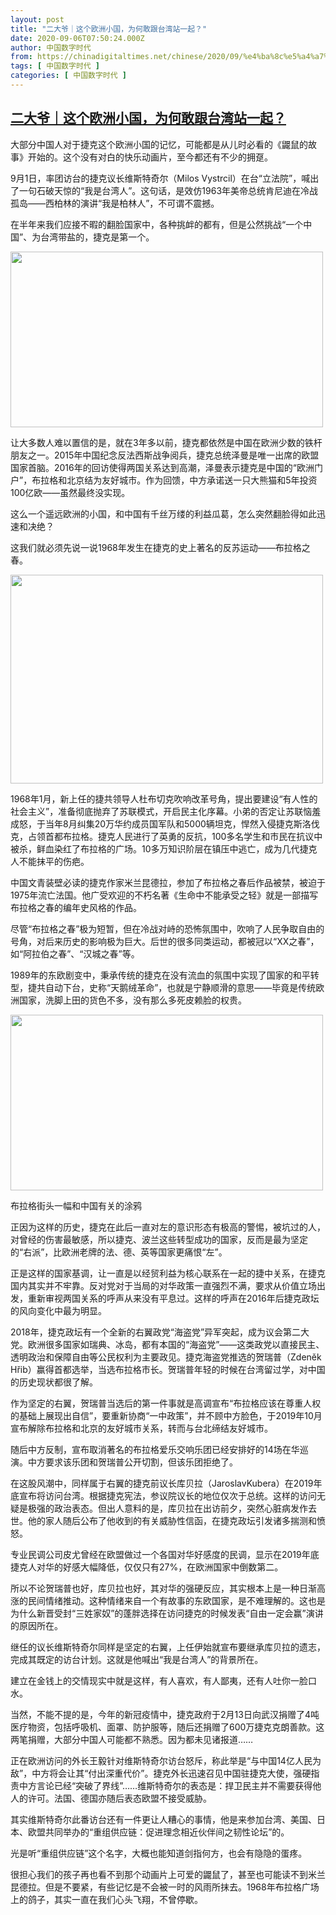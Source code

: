 ```yaml
---
layout: post
title: "二大爷｜这个欧洲小国，为何敢跟台湾站一起？"
date: 2020-09-06T07:50:24.000Z
author: 中国数字时代
from: https://chinadigitaltimes.net/chinese/2020/09/%e4%ba%8c%e5%a4%a7%e7%88%b7%ef%bd%9c%e8%bf%99%e4%b8%aa%e6%ac%a7%e6%b4%b2%e5%b0%8f%e5%9b%bd%ef%bc%8c%e4%b8%ba%e4%bd%95%e6%95%a2%e8%b7%9f%e5%8f%b0%e6%b9%be%e7%ab%99%e4%b8%80%e8%b5%b7%ef%bc%9f/
tags: [ 中国数字时代 ]
categories: [ 中国数字时代 ]
---
```

<!--1599378624000-->
[二大爷｜这个欧洲小国，为何敢跟台湾站一起？](https://chinadigitaltimes.net/chinese/2020/09/%e4%ba%8c%e5%a4%a7%e7%88%b7%ef%bd%9c%e8%bf%99%e4%b8%aa%e6%ac%a7%e6%b4%b2%e5%b0%8f%e5%9b%bd%ef%bc%8c%e4%b8%ba%e4%bd%95%e6%95%a2%e8%b7%9f%e5%8f%b0%e6%b9%be%e7%ab%99%e4%b8%80%e8%b5%b7%ef%bc%9f/)
------

<div>
<p>大部分中国人对于捷克这个欧洲小国的记忆，可能都是从儿时必看的《鼹鼠的故事》开始的。这个没有对白的快乐动画片，至今都还有不少的拥趸。</p><p>9月1日，率团访台的捷克议长维斯特奇尔（Milos Vystrcil）在台“立法院”，喊出了一句石破天惊的“我是台湾人”。这句话，是效仿1963年美帝总统肯尼迪在冷战孤岛——西柏林的演讲“我是柏林人”，不可谓不震撼。</p><p>在半年来我们应接不暇的翻脸国家中，各种挑衅的都有，但是公然挑战“一个中国”、为台湾带盐的，捷克是第一个。</p><p><img loading="lazy" class="aligncenter wp-image-654687" src="https://chinadigitaltimes.net/chinese/files/2020/09/捷克.jpg" alt="" width="500" height="281" srcset="https://chinadigitaltimes.net/chinese/files/2020/09/捷克.jpg 640w, https://chinadigitaltimes.net/chinese/files/2020/09/捷克-300x169.jpg 300w" sizes="(max-width: 500px) 100vw, 500px" /></p><p>让大多数人难以置信的是，就在3年多以前，捷克都依然是中国在欧洲少数的铁杆朋友之一。2015年中国纪念反法西斯战争阅兵，捷克总统泽曼是唯一出席的欧盟国家首脑。2016年的回访使得两国关系达到高潮，泽曼表示捷克是中国的“欧洲门户”，布拉格和北京结为友好城市。作为回馈，中方承诺送一只大熊猫和5年投资100亿欧——虽然最终没实现。</p><p>这么一个遥远欧洲的小国，和中国有千丝万缕的利益瓜葛，怎么突然翻脸得如此迅速和决绝？</p><p>这我们就必须先说一说1968年发生在捷克的史上著名的反苏运动——布拉格之春。</p><p><img loading="lazy" class="aligncenter wp-image-654688" src="https://chinadigitaltimes.net/chinese/files/2020/09/捷克2-2.jpg" alt="" width="500" height="334" srcset="https://chinadigitaltimes.net/chinese/files/2020/09/捷克2-2.jpg 1050w, https://chinadigitaltimes.net/chinese/files/2020/09/捷克2-2-300x200.jpg 300w, https://chinadigitaltimes.net/chinese/files/2020/09/捷克2-2-1024x684.jpg 1024w, https://chinadigitaltimes.net/chinese/files/2020/09/捷克2-2-768x513.jpg 768w" sizes="(max-width: 500px) 100vw, 500px" /></p><p>1968年1月，新上任的捷共领导人杜布切克吹响改革号角，提出要建设“有人性的社会主义”，准备彻底抛弃了苏联模式，开启民主化序幕。小弟的否定让苏联恼羞成怒，于当年8月纠集20万华约成员国军队和5000辆坦克，悍然入侵捷克斯洛伐克，占领首都布拉格。捷克人民进行了英勇的反抗，100多名学生和市民在抗议中被杀，鲜血染红了布拉格的广场。10多万知识阶层在镇压中逃亡，成为几代捷克人不能抹平的伤疤。</p><p>中国文青装壁必读的捷克作家米兰昆德拉，参加了布拉格之春后作品被禁，被迫于1975年流亡法国。他广受欢迎的不朽名著《生命中不能承受之轻》就是一部描写布拉格之春的编年史风格的作品。</p><p>尽管“布拉格之春”极为短暂，但在冷战对峙的恐怖氛围中，吹响了人民争取自由的号角，对后来历史的影响极为巨大。后世的很多同类运动，都被冠以“XX之春”，如“阿拉伯之春”、“汉城之春”等。</p><p>1989年的东欧剧变中，秉承传统的捷克在没有流血的氛围中实现了国家的和平转型，捷共自动下台，史称“天鹅绒革命”，也就是宁静顺滑的意思——毕竟是传统欧洲国家，洗脚上田的货色不多，没有那么多死皮赖脸的权贵。</p><div id="attachment_654689" style="width: 510px" class="wp-caption aligncenter"><img aria-describedby="caption-attachment-654689" loading="lazy" class="wp-image-654689" src="https://chinadigitaltimes.net/chinese/files/2020/09/捷克3-2.jpg" alt="" width="500" height="281" srcset="https://chinadigitaltimes.net/chinese/files/2020/09/捷克3-2.jpg 695w, https://chinadigitaltimes.net/chinese/files/2020/09/捷克3-2-300x168.jpg 300w" sizes="(max-width: 500px) 100vw, 500px" /><p id="caption-attachment-654689" class="wp-caption-text">布拉格街头一幅和中国有关的涂鸦</p></div><p>正因为这样的历史，捷克在此后一直对左的意识形态有极高的警惕，被坑过的人，对曾经的伤害最敏感，所以捷克、波兰这些转型成功的国家，反而是最为坚定的“右派”，比欧洲老牌的法、德、英等国家更痛恨“左”。</p><p>正是这样的国家基调，让一直是以经贸利益为核心联系在一起的捷中关系，在捷克国内其实并不牢靠。反对党对于当局的对华政策一直强烈不满，要求从价值立场出发，重新审视两国关系的呼声从来没有平息过。这样的呼声在2016年后捷克政坛的风向变化中最为明显。</p><p>2018年，捷克政坛有一个全新的右翼政党“海盗党”异军突起，成为议会第二大党。欧洲很多国家如瑞典、冰岛，都有本国的“海盗党”——这类政党以直接民主、透明政治和保障自由等公民权利为主要政见。捷克海盗党推选的贺瑞普（Zdeněk Hřib）赢得首都选举，当选布拉格市长。贺瑞普年轻的时候在台湾留过学，对中国的历史现状都很了解。</p><p>作为坚定的右翼，贺瑞普当选后的第一件事就是高调宣布“布拉格应该在尊重人权的基础上展现出自信”，要重新协商“一中政策”，并不顾中方脸色，于2019年10月宣布解除布拉格和北京的友好城市关系，转而与台北缔结友好城市。</p><p>随后中方反制，宣布取消著名的布拉格爱乐交响乐团已经安排好的14场在华巡演。中方要求该乐团和贺瑞普公开切割，但该乐团拒绝了。</p><p>在这股风潮中，同样属于右翼的捷克前议长库贝拉（JaroslavKubera）在2019年底宣布将访问台湾。根据捷克宪法，参议院议长的地位仅次于总统。这样的访问无疑是极强的政治表态。但出人意料的是，库贝拉在出访前夕，突然心脏病发作去世。他的家人随后公布了他收到的有关威胁性信函，在捷克政坛引发诸多揣测和愤怒。</p><p>专业民调公司皮尤曾经在欧盟做过一个各国对华好感度的民调，显示在2019年底捷克人对华的好感大幅降低，仅仅只有27%，在欧洲国家中倒数第二。</p><p>所以不论贺瑞普也好，库贝拉也好，其对华的强硬反应，其实根本上是一种日渐高涨的民间情绪推动。这种情绪来自一个有故事的东欧国家，是不难理解的。这也是为什么新晋受封“三姓家奴”的蓬胖选择在访问捷克的时候发表“自由一定会赢”演讲的原因所在。</p><p>继任的议长维斯特奇尔同样是坚定的右翼，上任伊始就宣布要继承库贝拉的遗志，完成其既定的访台计划。这就是他喊出“我是台湾人”的背景所在。</p><p>建立在金钱上的交情现实中就是这样，有人喜欢，有人鄙夷，还有人吐你一脸口水。</p><p>当然，不能不提的是，今年的新冠疫情中，捷克政府于2月13日向武汉捐赠了4吨医疗物资，包括呼吸机、面罩、防护服等，随后还捐赠了600万捷克克朗善款。这两笔捐赠，大部分中国人可能都不熟悉。因为都未见诸报道……</p><p>正在欧洲访问的外长王毅针对维斯特奇尔访台怒斥，称此举是“与中国14亿人民为敌”，中方将会让其“付出深重代价”。捷克外长迅速召见中国驻捷克大使，强硬指责中方言论已经“突破了界线”……维斯特奇尔的表态是：捍卫民主并不需要获得他人的许可。法国、德国亦随后表态欧盟不接受威胁。</p><p>其实维斯特奇尔此番访台还有一件更让人糟心的事情，他是来参加台湾、美国、日本、欧盟共同举办的“重组供应链：促进理念相近伙伴间之韧性论坛”的。</p><p>光是听“重组供应链”这个名字，大概也能知道剑指何方，也会有隐隐的蛋疼。</p><p>很担心我们的孩子再也看不到那个动画片上可爱的鼹鼠了，甚至也可能读不到米兰昆德拉。但是不要紧，有些记忆是不会被一时的风雨所抹去。1968年布拉格广场上的鸽子，其实一直在我们心头飞翔，不曾停歇。</p>
</div>

